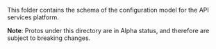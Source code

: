 This folder contains the schema of the configuration model for the API services platform.

**Note**: Protos under this directory are in Alpha status, and therefore are subject to breaking changes.
